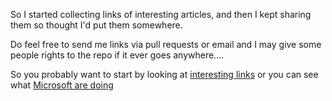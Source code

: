 So I started collecting links of interesting articles, and then I kept sharing them so thought I'd put them somewhere.

Do feel free to send me links via pull requests or email and I may give some people rights to the repo if it ever goes anywhere....

So you probably want to start by looking at [interesting links](interesting_links.md) or you can see what [Microsoft are doing](microsoft.md)
